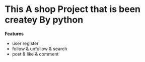 # This A shop Project that is been createy By python


**Features**
* user register
* follow & unfollow & search
* post & like & comment 

